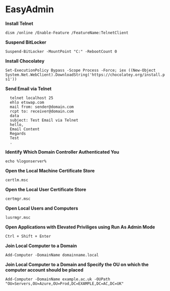 # EasyAdmin
**Install Telnet**

`dism /online /Enable-Feature /FeatureName:TelnetClient`

**Suspend BitLocker**

`Suspend-BitLocker -MountPoint "C:" -RebootCount 0`

**Install Chocolatey**

`Set-ExecutionPolicy Bypass -Scope Process -Force; iex ((New-Object System.Net.WebClient).DownloadString('https://chocolatey.org/install.ps1'))`

**Send Email via Telnet**

      telnet localhost 25
      ehlo etswap.com
      mail from: sender@domain.com
      rcpt to: receiver@domain.com
      data
      subject: Test Email via Telnet
      hello,
      Email Content
      Regards
      Test
      .

**Identify Which Domain Controller Authenticated You**

`echo %logonserver%`

**Open the Local Machine Certificate Store**

`certlm.msc`

**Open the Local User Certificate Store**

`certmgr.msc`

**Open Local Users and Computers**

`lusrmgr.msc`

**Open Applications with Elevated Priviliges using Run As Admin Mode**

`Ctrl + Shift + Enter`

**Join Local Computer to a Domain**

`Add-Computer -DomainName domainname.local`

**Join Local Computer to a Domain and Specify the OU on which the computer account should be placed**

`Add-Computer -DomainName example.ac.uk -OUPath "OU=Servers,OU=Azure,OU=Prod,DC=EXAMPLE,DC=AC,DC=UK"`


